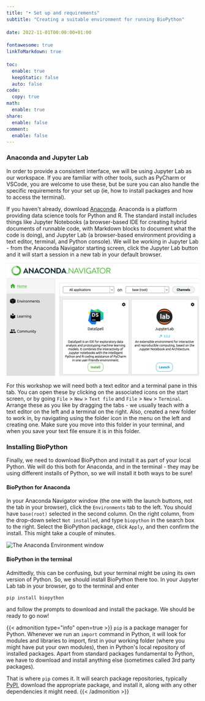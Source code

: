 ```yaml
---
title: "• Set up and requirements"
subtitle: "Creating a suitable environment for running BioPython"

date: 2022-11-01T00:00:00+01:00

fontawesome: true
linkToMarkdown: true

toc:
  enable: true
  keepStatic: false
  auto: false
code:
  copy: true
math:
  enable: true
share:
  enable: false
comment:
  enable: false
---
```


### Anaconda and Jupyter Lab
In order to provide a consistent interface, we will be using Jupyter Lab as our workspace. If you are familiar with other tools, such as PyCharm or VSCode, you are welcome to use these, but be sure you can also handle the specific requirements for your set up (ie, how to install packages and how to access the terminal). 

If you haven't already, download [Anaconda](https://www.anaconda.com/). Anaconda is a platform providing data science tools for Python and R. The standard install includes things like Jupyter Notebooks (a browser-based IDE for creating hybrid documents of runnable code, with Markdown blocks to document what the code is doing), and Jupyter Lab (a browser-based environment providing a text editor, terminal, and Python console). We will be working in Jupyter Lab - from the Anaconda Navigator starting screen, click the Jupyter Lab button and it will start a session in a new tab in your default browser.

![The Anaconda launch window](/assets/jupyter-lab-screen.png#center)

For this workshop we will need both a text editor and a terminal pane in this tab. You can open these by clicking on the associated icons on the start screen, or by going `File` > `New` > `Text file` and `File` > `New` > `Terminal`. Arrange these as you like by dragging the tabs - we usually teach with a text editor on the left and a terminal on the right. Also, created a new folder to work in, by navigating using the folder icon in the menu on the left and creating one. Make sure you move into this folder in your terminal, and when you save your text file ensure it is in this folder.


### Installing BioPython
Finally, we need to download BioPython and install it as part of your local Python. We will do this both for Anaconda, and in the terminal - they may be using different installs of Python, so we will install it both ways to be sure!

#### BioPython for Anaconda
In your Anaconda Navigator window (the one with the launch buttons, not the tab in your browser), click the `Environments` tab to the left. You should have `base(root)` selected in the second column. On the right column, from the drop-down select `Not installed`, and type `biopython` in the search box to the right. Select the BioPython package, click `Apply`, and then confirm the install. This might take a couple of minutes.

![The Anaconda Environment window]([https://github.com/alleetanner/biopython/blob/main/assets/anaconda-env-screen.png#center)

#### BioPython in the terminal
Admittedly, this can be confusing, but your terminal might be using its own version of Python. So, we should install BioPython there too. In your Jupyter Lab tab in your browser, go to the terminal and enter
```
pip install biopython
```
and follow the prompts to download and install the package. We should be ready to go now!

{{< admonition type="info" open=true >}}
`pip` is a package manager for Python. Whenever we run an `import` command in Python, it will look for modules and libraries to import, first in your working folder (where you might have put your own modules), then in Python's local repository of installed packages. Apart from standard packages fundamental to Python, we have to download and install anything else (sometimes called 3rd party packages).

That is where `pip` comes it. It will search package repositories, typically [PyPI](https://pypi.org/), download the appropriate package, and install it, along with any other dependencies it might need.
{{< /admonition >}}
